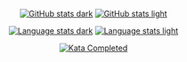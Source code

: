 <div align="center">

[![GitHub stats dark](https://github-readme-stats.vercel.app/api?username=drenkmann&show_icons=true&count_private=true&hide_border=true&hide_rank=true&theme=github_dark#gh-dark-mode-only)](https://github.com/anuraghazra/github-readme-stats#gh-dark-mode-only)
[![GitHub stats light](https://github-readme-stats.vercel.app/api?username=drenkmann&show_icons=true&count_private=true&hide_border=true&hide_rank=true&theme=default#gh-light-mode-only)](https://github.com/anuraghazra/github-readme-stats#gh-light-mode-only)

[![Language stats dark](https://github-readme-stats.vercel.app/api/top-langs/?username=drenkmann&layout=compact&hide_border=true&theme=github_dark#gh-dark-mode-only)](https://github.com/anuraghazra/github-readme-stats#gh-dark-mode-only)
[![Language stats light](https://github-readme-stats.vercel.app/api/top-langs/?username=drenkmann&layout=compact&card_width=500&hide_border=true&theme=default#gh-light-mode-only)](https://github.com/anuraghazra/github-readme-stats#gh-light-mode-only)

[![Kata Completed](https://img.shields.io/badge/dynamic/json?color=brightgreen&label=completed&query=codeChallenges.totalCompleted&suffix=%20kata&url=https%3A%2F%2Fwww.codewars.com%2Fapi%2Fv1%2Fusers%2Fdrenkmann&style=for-the-badge)](https://www.codewars.com/users/drenkmann)

</div>
